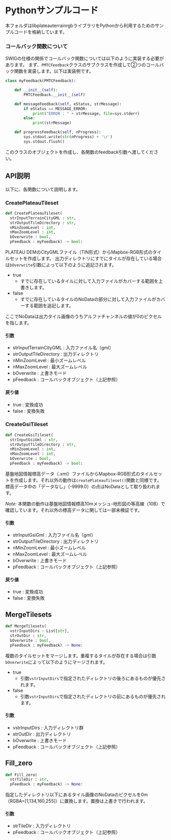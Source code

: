 # Pythonサンプルコード

本フォルダはlibplateauterrainrgbライブラリをPythonから利用するためのサンプルコードを格納しています。

### コールバック関数について

SWIGの仕様の関係でコールバック関数については以下のように実装する必要があります。
まず、`PMTCFeedback`クラスのサブクラスを作成して②つのコールバック関数を実装します。以下は実装例です。

```python
class myFeedback(PMTCFeedback):

    def __init__(self):
        PMTCFeedback.__init__(self)

    def messageFeedback(self, eStatus, strMessage):
        if eStatus == MESSAGE_ERROR:
            print("ERROR : " + strMessage, file=sys.stderr)
        else:
            print(strMessage)

    def progressFeedback(self, nProgress):
        sys.stdout.write(str(nProgress) + '\r')
        sys.stdout.flush()
```
このクラスのオブジェクトを作成し、各関数のfeedback引数へ渡してください。

## API説明

以下に、各関数について説明します。

### CreatePlateauTileset

```python
def CreatePlateauTileset(
  strInputTerrainCityGML : str, 
  strOutputTileDirectory : str, 
  nMinZoomLevel : int, 
  nMaxZoomLevel : int, 
  bOverwrite : bool, 
  pFeedback : myFeedback) -> bool:
```

PLATEAU DEMのCityGMLファイル（TIN形式）からMapbox-RGB形式のタイルセットを作成します。
出力ディレクトリにすでにタイルが存在している場合は`bOverwrite`引数によって以下のように追記されます。
- true
  - すでに存在しているタイルに対して入力ファイルがカバーする範囲を上書きします。
- false
  - すでに存在しているタイルのNoDataの部分に対して入力ファイルがカバーする範囲を追記します。

ここでNoDataは出力タイル画像のうちアルファチャンネルの値が0のピクセルを指します。

#### 引数
- strInputTerrainCityGML : 入力ファイル名（gml）
- strOutputTileDirectory : 出力ディレクトリ
- nMinZoomLevel : 最小ズームレベル
- nMaxZoomLevel : 最大ズームレベル
- bOverwrite : 上書きモード
- pFeedback : コールバックオブジェクト（上記参照）
#### 戻り値
- true : 変換成功
- false : 変換失敗

### CreateGsiTileset
```python
def CreateGsiTileset(
  strInputGsiGml : str, 
  strOutputTileDirectory : str, 
  nMinZoomLevel : int, 
  nMaxZoomLevel : int, 
  bOverwrite : bool, 
  pFeedback : myFeedback) -> bool:
```
基盤地図情報標高データ（.xml）ファイルからMapbox-RGB形式のタイルセットを作成します。それ以外の動作は`createPlateauTileset()`関数と同様です。
標高データ中の「データなし」（-9999.0）の点はNoDataとして取り扱われます。

_Note:_
本関数の動作は基盤地図情報標高10mメッシュ-地形図の等高線（10B）で確認しています。それ以外の標高データに関しては一部未検証です。

#### 引数
- strInputGsiGml : 入力ファイル名（gml）
- strOutputTileDirectory : 出力ディレクトリ
- nMinZoomLevel : 最小ズームレベル
- nMaxZoomLevel : 最大ズームレベル
- bOverwrite : 上書きモード
- pFeedback : コールバックオブジェクト（上記参照）
#### 戻り値
- true : 変換成功
- false : 変換失敗

## MergeTilesets
```python
def MergeTilesets(
  vstrInputDirs : List[str], 
  strOutDir : str, 
  bOverwrite : bool, 
  pFeedback : myFeedback) -> None:
```
複数のタイルセットをマージします。重複するタイルが存在する場合は引数`bOverwrite`によって以下のようにマージされます。
- true
  - 引数`vstrInputDirs`で指定されたディレクトリの後ろにあるものが優先されます。
- false
  - 引数`vstrInputDirs`で指定されたディレクトリの前にあるものが優先されます。

#### 引数
- vstrInputDirs : 入力ディレクトリ群
- strOutDir : 出力ディレクトリ
- bOverwrite : 上書きモード
- pFeedback : コールバックオブジェクト（上記参照）

## Fill_zero
```python
def Fill_zero(
  strTileDir : str, 
  pFeedback : myFeedback) -> None:
```
指定したディレクトリ以下にあるタイル画像のNoDataのピクセルを0m（RGBA=[1,134,160,255]）に置換します。置換は上書きで行われます。

#### 引数
- strTileDir : 入力ディレクトリ
- pFeedback : コールバックオブジェクト（上記参照）


